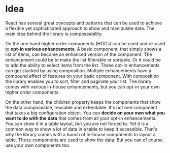 # Idea

React has several great concepts and patterns that can be used to achieve a flexible yet sophisticated approach to show and manipulate data. The main idea behind the library is composeability.

On the one hand higher order components (HOCs) can be used and re-used to **opt-in various enhancements**. A basic component, that simply shows a list of items, can become an enhanced version of the component. The enhancement could be to make the list filterable or sortable. Or it could be to add the ability to select items from the list. These opt-in enhancements can get stacked by using composition. Multiple enhancements have a compound effect of features on your basic component. With composition the library enables you to sort, filter and paginate your list.
The library comes with various in-house enhancements, but you can opt-in your own higher order components.

On the other hand, the children property keeps the components that show the data composeable, reusable and extendable. It's not one component that takes a big configuration object. You can **decide on your own what you want to do with the data** that comes from all your opt-in enhancements. You can show it in a table layout, but you are not forced to. Yet it is a common way to show a lot of data in a table to keep it accessible. That's why the library comes with a bunch of in-house components to layout a table. These components are used to show the data. But you can of course use your own components too.
